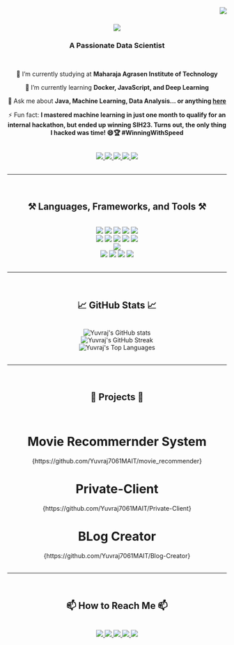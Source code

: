 <img align="right" src="https://visitor-badge.laobi.icu/badge?page_id=Yuvraj7061MAIT.Yuvraj7061MAIT" />

<h1 align="center">
    <img src="https://readme-typing-svg.herokuapp.com/?font=Righteous&size=35&center=true&vCenter=true&width=500&height=70&duration=4000&lines=Hi+There!+👋;+I'm+Yuvraj+Singh!;" />
</h1>

<h3 align="center">A Passionate Data Scientist</h3>

<br/>

<div align="center">
 
 🔭 I’m currently studying at **Maharaja Agrasen Institute of Technology**
 
 🌱 I’m currently learning **Docker, JavaScript, and Deep Learning**

💬 Ask me about **Java, Machine Learning, Data Analysis... or anything [here](https://github.com/Yuvraj7061MAIT?tab=repositories)**

⚡ Fun fact: **I mastered machine learning in just one month to qualify for an internal hackathon, but ended up winning SIH23. Turns out, the only thing I hacked was time! 😄🏆 #WinningWithSpeed**

</div>

<br/>

<div align="center"> 
  <a href="mailto:yuvraj.singh.mait@gmail.com">
    <img src="https://img.shields.io/badge/Gmail-333333?style=for-the-badge&logo=gmail&logoColor=red" />
  </a>
  <a href="https://www.linkedin.com/in/yuvraj-singh-ml/" target="_blank">
    <img src="https://img.shields.io/badge/LinkedIn-0077B5?style=for-the-badge&logo=linkedin&logoColor=white" />
  </a>
  <a href="https://yuvrajsingh-ml.netlify.app/" target="_blank">
    <img src="https://img.shields.io/badge/Portfolio-FF5722?style=for-the-badge&logo=google-chrome&logoColor=white" />
  </a>
  <a href="https://twitter.com/Yuvraj7061MAIT" target="_blank">
    <img src="https://img.shields.io/badge/Twitter-1DA1F2?style=for-the-badge&logo=twitter&logoColor=white" />
  </a>
  <a href="https://www.instagram.com/yuvraj7061mait/" target="_blank">
    <img src="https://img.shields.io/badge/Instagram-E4405F?style=for-the-badge&logo=instagram&logoColor=white" />
  </a>
</div>

<br/>
<hr/>
<br/>

<h2 align="center">⚒️ Languages, Frameworks, and Tools ⚒️</h2>
<br/>
<div align="center" class="tech-icons">
    <div class="row">
        <img src="https://skillicons.dev/icons?i=java" />
        <img src="https://skillicons.dev/icons?i=html" />
        <img src="https://skillicons.dev/icons?i=css" />
        <img src="https://skillicons.dev/icons?i=js" />
        <img src="https://skillicons.dev/icons?i=python" />
    </div>
    <div class="row">
        <img src="https://skillicons.dev/icons?i=sklearn" />
        <img src="https://skillicons.dev/icons?i=tensorflow" />
        <img src="https://skillicons.dev/icons?i=spring" />
        <img src="https://skillicons.dev/icons?i=flask" />
        <img src="https://skillicons.dev/icons?i=dotnet" />
    </div>
    <div class="row">
        <img src="https://skillicons.dev/icons?i=express" />
    </div>
    <div class="row">
        <img src="https://skillicons.dev/icons?i=postman" />
        <img src="https://skillicons.dev/icons?i=docker" />
        <img src="https://skillicons.dev/icons?i=github" />
        <img src="https://skillicons.dev/icons?i=mysql" />
    </div>
</div>

<br/>
<hr/>
<br/>

<h2 align="center">📈 GitHub Stats 📈</h2>
<br/>
<div align="center">
    <img src="https://github-readme-stats.vercel.app/api?username=Yuvraj7061MAIT&show_icons=true&theme=radical" alt="Yuvraj's GitHub stats" />
    <br/>
    <img src="https://github-readme-streak-stats.herokuapp.com/?user=Yuvraj7061MAIT&theme=radical" alt="Yuvraj's GitHub Streak" />
    <br/>
    <img src="https://github-readme-stats.vercel.app/api/top-langs/?username=Yuvraj7061MAIT&layout=compact&theme=radical" alt="Yuvraj's Top Languages" />
</div>

<br/>
<hr/>
<br/>

<h2 align="center">🚀 Projects 🚀</h2>
<br/>
<div align="center">
<h1>Movie Recommernder System</h1> {https://github.com/Yuvraj7061MAIT/movie_recommender}
<h1>Private-Client</h1> {https://github.com/Yuvraj7061MAIT/Private-Client}
<h1>BLog Creator</h1> {https://github.com/Yuvraj7061MAIT/Blog-Creator}
</div>

<br/>
<hr/>
<br/>

<h2 align="center">📫 How to Reach Me 📫</h2>
<br/>
<div align="center">
  <a href="mailto:yuvraj.singh.mait@gmail.com">
    <img src="https://img.shields.io/badge/Gmail-333333?style=for-the-badge&logo=gmail&logoColor=red" />
  </a>
  <a href="https://www.linkedin.com/in/yuvraj-singh-ml/" target="_blank">
    <img src="https://img.shields.io/badge/LinkedIn-0077B5?style=for-the-badge&logo=linkedin&logoColor=white" />
  </a>
  <a href="https://yuvrajsingh-ml.netlify.app/" target="_blank">
    <img src="https://img.shields.io/badge/Portfolio-FF5722?style=for-the-badge&logo=google-chrome&logoColor=white" />
  </a>
  <a href="https://twitter.com/Yuvraj7061MAIT" target="_blank">
    <img src="https://img.shields.io/badge/Twitter-1DA1F2?style=for-the-badge&logo=twitter&logoColor=white" />
  </a>
  <a href="https://www.instagram.com/yuvraj7061mait/" target="_blank">
    <img src="https://img.shields.io/badge/Instagram-E4405F?style=for-the-badge&logo=instagram&logoColor=white" />
  </a>
</div>
